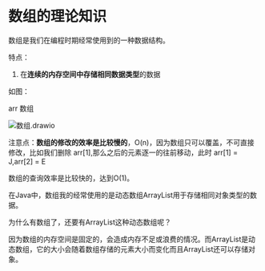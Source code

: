 # 数组的理论知识



数组是我们在编程时期经常使用到的一种数据结构。

特点：

1. 在**连续的内存空间中存储相同数据类型**的数据



如图：

arr 数组

![数组.drawio](https://images-1314004726.cos.ap-guangzhou.myqcloud.com/test/202405291432735.png)



注意点：**数组的修改的效率是比较慢的**，O(n)，因为数组只可以覆盖，不可直接修改，比如我们删除 arr[1],那么之后的元素逐一的往前移动，此时 arr[1] = J,arr[2] = E

数组的查询效率是比较快的，达到O(1)。



在Java中，数组我的经常使用的是动态数组ArrayList用于存储相同对象类型的数据。



为什么有数组了，还要有ArrayList这种动态数组呢？



因为数组的内存空间是固定的，会造成内存不足或浪费的情况。而ArrayList是动态数组，它的大小会随着数组存储的元素大小而变化而且ArrayList还可以存储对象。

